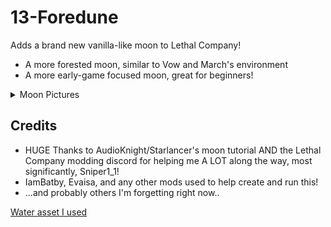 # 13-Foredune
Adds a brand new vanilla-like moon to Lethal Company!

- A more forested moon, similar to Vow and March's environment
- A more early-game focused moon, great for beginners!




<details>
<summary>Moon Pictures</summary>

![](https://i.imgur.com/8eIf1dj.png)
![](https://i.imgur.com/YqgINmO.png)
![](https://i.imgur.com/08T1HWT.png)

</details>



## Credits

- HUGE Thanks to AudioKnight/Starlancer's moon tutorial AND the Lethal Company modding discord for helping me A LOT along the way, most significantly, Sniper1_1!
- IamBatby, Evaisa, and any other mods used to help create and run this!
- ...and probably others I'm forgetting right now..

[Water asset I used](https://assetstore.unity.com/packages/2d/textures-materials/water/simple-water-shader-urp-191449)

